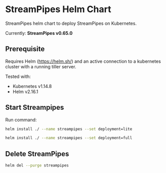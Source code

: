 # StreamPipes Helm Chart
StreamPipes helm chart to deploy StreamPipes on Kubernetes.

Currently: **StreamPipes v0.65.0**

## Prerequisite

Requires Helm (https://helm.sh/) and an active connection to a kubernetes cluster with a running tiller server.

Tested with:
* Kubernetes v1.14.8
* Helm v2.16.1

## Start Streampipes

Run command:

```sh
helm install ./ --name streampipes --set deployment=lite
```

```sh
helm install ./ --name streampipes --set deployment=full
```

## Delete StreamPipes

```sh
helm del --purge streampipes
```
